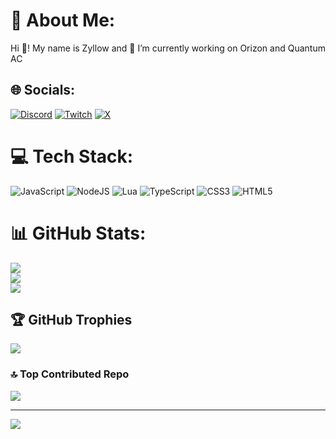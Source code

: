 # 💫 About Me:
Hi 👋! My name is Zyllow and 🔭 I’m currently working on Orizon and Quantum AC


## 🌐 Socials:
[![Discord](https://img.shields.io/badge/Discord-%237289DA.svg?logo=discord&logoColor=white)](https://discord.gg/zyllow_) [![Twitch](https://img.shields.io/badge/Twitch-%239146FF.svg?logo=Twitch&logoColor=white)](https://twitch.tv/zyllow_off) [![X](https://img.shields.io/badge/X-black.svg?logo=X&logoColor=white)](https://x.com/_Zyllow) 

# 💻 Tech Stack:
![JavaScript](https://img.shields.io/badge/javascript-%23323330.svg?style=for-the-badge&logo=javascript&logoColor=%23F7DF1E) ![NodeJS](https://img.shields.io/badge/node.js-6DA55F?style=for-the-badge&logo=node.js&logoColor=white) ![Lua](https://img.shields.io/badge/lua-%232C2D72.svg?style=for-the-badge&logo=lua&logoColor=white) ![TypeScript](https://img.shields.io/badge/typescript-%23007ACC.svg?style=for-the-badge&logo=typescript&logoColor=white) ![CSS3](https://img.shields.io/badge/css3-%231572B6.svg?style=for-the-badge&logo=css3&logoColor=white) ![HTML5](https://img.shields.io/badge/html5-%23E34F26.svg?style=for-the-badge&logo=html5&logoColor=white)
# 📊 GitHub Stats:
![](https://github-readme-stats.vercel.app/api?username=Zyllow1&theme=dark&hide_border=false&include_all_commits=false&count_private=false)<br/>
![](https://github-readme-streak-stats.herokuapp.com/?user=Zyllow1&theme=dark&hide_border=false)<br/>
![](https://github-readme-stats.vercel.app/api/top-langs/?username=Zyllow1&theme=dark&hide_border=false&include_all_commits=false&count_private=false&layout=compact)

## 🏆 GitHub Trophies
![](https://github-profile-trophy.vercel.app/?username=Zyllow1&theme=radical&no-frame=false&no-bg=true&margin-w=4)

### 🔝 Top Contributed Repo
![](https://github-contributor-stats.vercel.app/api?username=Zyllow1&limit=5&theme=dark&combine_all_yearly_contributions=true)

---
[![](https://visitcount.itsvg.in/api?id=Zyllow1&icon=1&color=12)](https://visitcount.itsvg.in)

<!-- Proudly created with GPRM ( https://gprm.itsvg.in ) -->
